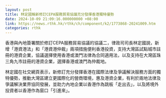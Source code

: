 ```yaml
---
layout: post
title: 林定國稱新修訂CEPA服務貿易協議充分發揮香港獨特優勢
date: 2024-10-09 21:09:16.000000000 +08:00
link: https://news.rthk.hk/rthk/ch/component/k2/1773868-20241009.htm
categories: rthk
---
```


香港與內地簽署關於修訂CEPA服務貿易協議的協議二，律政司司長林定國說，新增「港資港法」和「港資港仲裁」兩項措施便利香港投資，支持大灣區試點城市註冊的港資企業，協議選擇使用香港或澳門法律為合同適用法，以及支持在大灣區珠三角九市註冊的港資企業，選擇香港或澳門為仲裁地。

林定國在社交網頁表示，新修訂充分發揮香港在國際法律及爭議解決服務方面的獨特優勢，推動大灣區建立更國際化的營商環境，惠及港資企業，有利於兩地法律及爭議解決業界協同發展，並助力內地企業以香港作為跳板「走出去」，以及將境外投資者以香港作為窗口「引進來」。
